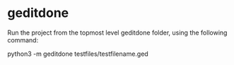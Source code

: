 # geditdone

Run the project from the topmost level geditdone folder, using the following command:

python3 -m geditdone testfiles/testfilename.ged